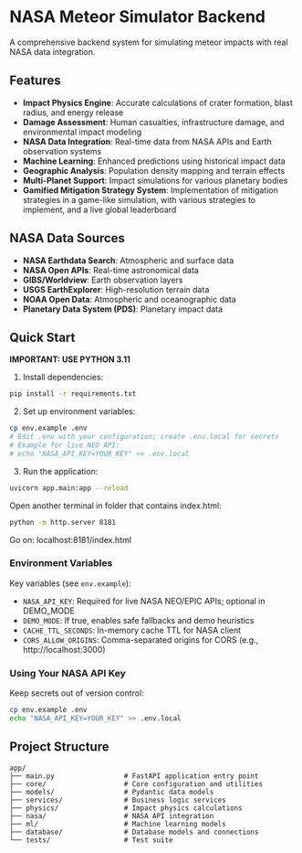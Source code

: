 # NASA Meteor Simulator Backend

A comprehensive backend system for simulating meteor impacts with real NASA data integration.

## Features

- **Impact Physics Engine**: Accurate calculations of crater formation, blast radius, and energy release
- **Damage Assessment**: Human casualties, infrastructure damage, and environmental impact modeling
- **NASA Data Integration**: Real-time data from NASA APIs and Earth observation systems
- **Machine Learning**: Enhanced predictions using historical impact data
- **Geographic Analysis**: Population density mapping and terrain effects
- **Multi-Planet Support**: Impact simulations for various planetary bodies
- **Gamified Mitigation Strategy System**: Implementation of mitigation strategies in a game-like simulation, with various strategies to implement, and a live global leaderboard

## NASA Data Sources

- **NASA Earthdata Search**: Atmospheric and surface data
- **NASA Open APIs**: Real-time astronomical data
- **GIBS/Worldview**: Earth observation layers
- **USGS EarthExplorer**: High-resolution terrain data
- **NOAA Open Data**: Atmospheric and oceanographic data
- **Planetary Data System (PDS)**: Planetary impact data

## Quick Start

**IMPORTANT: USE PYTHON 3.11**

1. Install dependencies:
```bash
pip install -r requirements.txt
```

2. Set up environment variables:
```bash
cp env.example .env
# Edit .env with your configuration; create .env.local for secrets
# Example for live NEO API:
# echo "NASA_API_KEY=YOUR_KEY" >> .env.local
```

3. Run the application:
```bash
uvicorn app.main:app --reload
```
Open another terminal in folder that contains index.html:
```bash
python -m http.server 8181
```
Go on:
localhost:8181/index.html


### Environment Variables

Key variables (see `env.example`):
- `NASA_API_KEY`: Required for live NASA NEO/EPIC APIs; optional in DEMO_MODE
- `DEMO_MODE`: If true, enables safe fallbacks and demo heuristics
- `CACHE_TTL_SECONDS`: In-memory cache TTL for NASA client
- `CORS_ALLOW_ORIGINS`: Comma-separated origins for CORS (e.g., http://localhost:3000)

### Using Your NASA API Key

Keep secrets out of version control:
```bash
cp env.example .env
echo "NASA_API_KEY=YOUR_KEY" >> .env.local
```

## Project Structure

```
app/
├── main.py                 # FastAPI application entry point
├── core/                   # Core configuration and utilities
├── models/                 # Pydantic data models
├── services/               # Business logic services
├── physics/                # Impact physics calculations
├── nasa/                   # NASA API integration
├── ml/                     # Machine learning models
├── database/               # Database models and connections
└── tests/                  # Test suite
```
